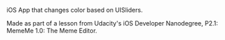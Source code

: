 iOS App that changes color based on UISliders.

Made as part of a lesson from Udacity's iOS Developer Nanodegree, P2.1: MemeMe 1.0: The Meme Editor.
